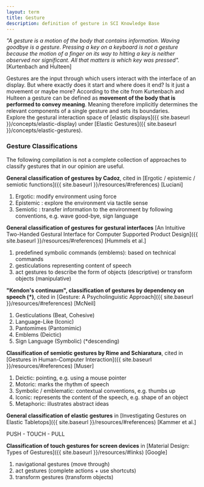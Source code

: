 ```yaml
---
layout: term
title: Gesture
description: definition of gesture in SCI Knowledge Base
---
```

*"A gesture is a motion of the body that contains information. Waving goodbye is a gesture. Pressing a key on a keyboard is not a gesture because the motion of a finger on its way to hitting a key is neither observed nor significant. All that matters is which key was pressed".* [Kurtenbach and Hulteen]

Gestures are the input through which users interact with the interface of an display. But where exactly does it start and where does it end? Is it just a movement or maybe more? According to the cite from Kurtenbach and Hulteen a gesture can be defined as **movement of the body that is performed to convey meaning**. Meaning therefore implicitly determines the relevant components of a single gesture and sets its boundaries.  
Explore the gestural interaction space of [elastic displays]({{ site.baseurl }}/concepts/elastic-display) under [Elastic Gestures]({{ site.baseurl }}/concepts/elastic-gestures).

### Gesture Classifications

The following compilation is not a complete collection of approaches to classify gestures that in our opinion are useful.

**General classification of gestures by Cadoz**, cited in [Ergotic / epistemic / semiotic functions]({{ site.baseurl }}/resources/#references) [Luciani]
1. Ergotic: modify environment using force
2. Epistemic : explore the environment via tactile sense
3. Semiotic : transfer information to the environment by following conventions, e.g. wave good-bye, sign language 

**General classification of gestures for gestural interfaces** [An Intuitive Two-Handed Gestural Interface for Computer Supported Product Design]({{ site.baseurl }}/resources/#references) [Hummels et al.]

1. predefined symbolic commands (emblems): based on technical commands
2. gesticulations representing content of speech
3. act gestures to describe the form of objects (descriptive) or transform objects (manipulative)

**"Kendon's continuum", classification of gestures by dependency on speech (\*)**, cited in [Gesture: A Psycholinguistic Approach]({{ site.baseurl }}/resources/#references) [McNeil]

1. Gesticulations (Beat, Cohesive)
2. Language-Like (Iconic)
3. Pantomimes (Pantomimic)
4. Emblems (Deictic)
5. Sign Language (Symbolic)
(\*descending)

**Classification of semiotic gestures by Rime and Schiaratura**, cited in [Gestures in Human-Computer Interaction]({{ site.baseurl }}/resources/#references) [Muser]

1. Deictic: pointing, e.g. using a mouse pointer
2. Motoric: marks the rhythm of speech 
3. Symbolic / emblematic: contextual conventions, e.g. thumbs up
4. Iconic: represents the content of the speech, e.g. shape of an object
5. Metaphoric: illustrates abstract ideas

**General classification of elastic gestures** in [Investigating Gestures on Elastic Tabletops]({{ site.baseurl }}/resources/#references) [Kammer et al.]

PUSH - TOUCH - PULL 

**Classification of touch gestures for screen devices** in [Material Design: Types of Gestures]({{ site.baseurl }}/resources/#links) [Google]

1. navigational gestures (move through)
2. act gestures (complete actions + use shortcuts)
3. transform gestures (transform objects)